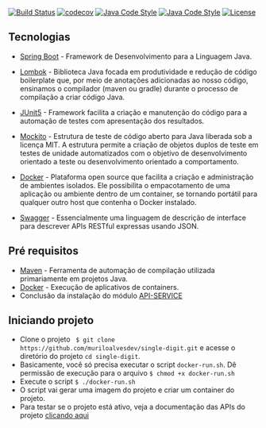 [![Build Status](https://travis-ci.com/muriloalvesdev/single-digit.svg?branch=main)](https://travis-ci.com/muriloalvesdev/single-digit)
[![codecov](https://codecov.io/gh/muriloalvesdev/single-digit/branch/main/graph/badge.svg?token=9BOGVW2OBM)](https://codecov.io/gh/muriloalvesdev/single-digit)
[![Java Code Style](https://img.shields.io/badge/code%20style-eclipse-brightgreen.svg?style=flat)](https://raw.githubusercontent.com/google/styleguide/gh-pages/eclipse-java-google-style.xml "Eclipse/STS Code Style")
[![Java Code Style](https://img.shields.io/badge/code%20style-intellij-brightgreen.svg?style=flat)](https://github.com/google/styleguide/blob/gh-pages/intellij-java-google-style.xml "Intellij Code Style")
[![License](https://img.shields.io/badge/License-Apache%202.0-blue.svg)](https://opensource.org/licenses/Apache-2.0)

## Tecnologias 
- [Spring Boot](https://spring.io/projects/spring-boot) - Framework de Desenvolvimento para a Linguagem Java.

- [Lombok](https://projectlombok.org/) - Biblioteca Java focada em produtividade e redução de código boilerplate que, por meio de anotações adicionadas ao nosso código, ensinamos o compilador (maven ou gradle) durante o processo de compilação a criar código Java.

- [JUnit5](https://junit.org/junit5/) - Framework facilita a criação e manutenção do código para a automação de testes com apresentação dos resultados.

- [Mockito](https://site.mockito.org/) - Estrutura de teste de código aberto para Java liberada sob a licença MIT. A estrutura permite a criação de objetos duplos de teste em testes de unidade automatizados com o objetivo de desenvolvimento orientado a teste ou desenvolvimento orientado a comportamento.

- [Docker](https://www.docker.com/) - Plataforma open source que facilita a criação e administração de ambientes isolados. Ele possibilita o empacotamento de uma aplicação ou ambiente dentro de um container, se tornando portátil para qualquer outro host que contenha o Docker instalado.

- [Swagger](https://swagger.io/) - Essencialmente uma linguagem de descrição de interface para descrever APIs RESTful expressas usando JSON.


## Pré requisitos
 - [Maven](https://maven.apache.org/) - Ferramenta de automação de compilação utilizada primariamente em projetos Java.
 - [Docker](https://docs.docker.com/get-docker/) - Execução de aplicativos de containers.
 - Conclusão da instalação do módulo [API-SERVICE](https://github.com/muriloalvesdev/api-service)

## Iniciando projeto
 - Clone o projeto ` $ git clone https://github.com/muriloalvesdev/single-digit.git` e acesse o diretório do projeto `cd single-digit`.
 - Basicamente, você só precisa executar o script `docker-run.sh`. Dê permissão de execução para o arquivo `$ chmod +x docker-run.sh`
 - Execute o script `$ ./docker-run.sh`
 - O script vai gerar uma imagem do projeto e criar um container do projeto.
 - Para testar se o projeto está ativo, veja a documentação das APIs do projeto [clicando aqui](http://localhost:8081/swagger-ui.html)
